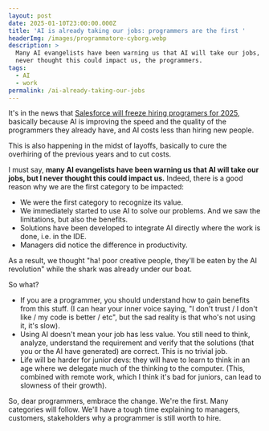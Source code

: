```yaml
---
layout: post
date: 2025-01-10T23:00:00.000Z
title: 'AI is already taking our jobs: programmers are the first '
headerImg: /images/programmatore-cyborg.webp
description: >
  Many AI evangelists have been warning us that AI will take our jobs, but I
  never thought this could impact us, the programmers.
tags:
  - AI
  - work
permalink: /ai-already-taking-our-jobs
---
```


It's in the news that [Salesforce will freeze hiring programers for 2025](https://www.salesforceben.com/salesforce-will-hire-no-more-software-engineers-in-2025-says-marc-benioff/), basically because AI is improving the speed and the quality of the programmers they already have, and AI costs less than hiring new people.

This is also happening in the midst of layoffs, basically to cure the overhiring of the previous years and to cut costs.

I must say, **many AI evangelists have been warning us that AI will take our jobs, but I never thought this could impact us.** Indeed, there is a good reason why we are the first category to be impacted:

* We were the first category to recognize its value.
* We immediately started to use AI to solve our problems. And we saw the limitations, but also the benefits.
* Solutions have been developed to integrate AI directly where the work is done, i.e. in the IDE.
* Managers did notice the difference in productivity.

As a result, we thought "ha! poor creative people, they'll be eaten by the AI revolution" while the shark was already under our boat.

So what?

* If you are a programmer, you should understand how to gain benefits from this stuff. (I can hear your inner voice saying, "I don't trust / I don't like / my code is better / etc", but the sad reality is that who's not using it, it's slow).
* Using AI doesn't mean your job has less value. You still need to think, analyze, understand the requirement and verify that the solutions (that you or the AI have generated) are correct. This is no trivial job.
* Life will be harder for junior devs: they will have to learn to think in an age where we delegate much of the thinking to the computer. (This, combined with remote work, which I think it's bad for juniors, can lead to slowness of their growth).

So, dear programmers, embrace the change. We're the first. Many categories will follow. We'll have a tough time explaining to managers, customers, stakeholders why a programmer is still worth to hire.
